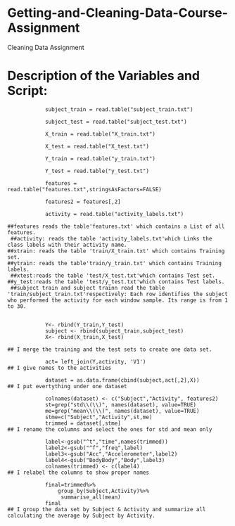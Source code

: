 # Getting-and-Cleaning-Data-Course-Assignment
Cleaning Data Assignment

Description of the Variables and Script:
=========================================

				subject_train = read.table("subject_train.txt")

				subject_test = read.table("subject_test.txt")

				X_train = read.table("X_train.txt")

				X_test = read.table("X_test.txt")

				Y_train = read.table("y_train.txt")

				Y_test = read.table("y_test.txt")

				features = read.table("features.txt",stringsAsFactors=FALSE)

				features2 = features[,2]

				activity = read.table("activity_labels.txt")

 	##features reads the table'features.txt' which contains a List of all features.
	 ##activity: reads the table 'activity_labels.txt'which Links the class labels with their activity name.
 	##xtrain: reads the table 'train/X_train.txt' which contains Training set.
 	##ytrain: reads the table'train/y_train.txt' which contains Training labels.
	 ##xtest:reads the table 'test/X_test.txt'which contains Test set.
 	##y_test:reads the table 'test/y_test.txt'which contains Test labels.
	 ##subject train and subject trainn read the table 'train/subject_train.txt'respectively: Each row identifies the subject who performed the activity for each window sample. Its range is from 1 to 30. 
	 

				Y<- rbind(Y_train,Y_test)
				subject <- rbind(subject_train,subject_test)
				X<- rbind(X_train,X_test)	
				
	## I merge the training and the test sets to create one data set.
	
				act= left_join(Y,activity, 'V1')
	## I give names to the activities
	
				dataset = as.data.frame(cbind(subject,act[,2],X))
	## I put evertything under one dataset
	
				colnames(dataset) <- c("Subject","Activity", features2)
				st=grep("std\\(\\)", names(dataset), value=TRUE)
				me=grep("mean\\(\\)", names(dataset), value=TRUE)
				stme=c("Subject","Activity",st,me)
				trimmed = dataset[,stme]
	## I rename the columns and select the ones for std and mean only
	
				label<-gsub("^t","time",names(trimmed))
				label2<-gsub("^f","freq",label)
				label3<-gsub("Acc","Accelerometer",label2)
				label4<-gsub("BodyBody","Body",label3)
				colnames(trimmed) <- c(label4)
	## I relabel the columns to show proper names
				
				final=trimmed%>% 
        			group_by(Subject,Activity)%>%
       				 summarise_all(mean)
				final
	## I group the data set by Subject & Activity and summarize all calculating the average by Subject by Activity.
	
				
	
